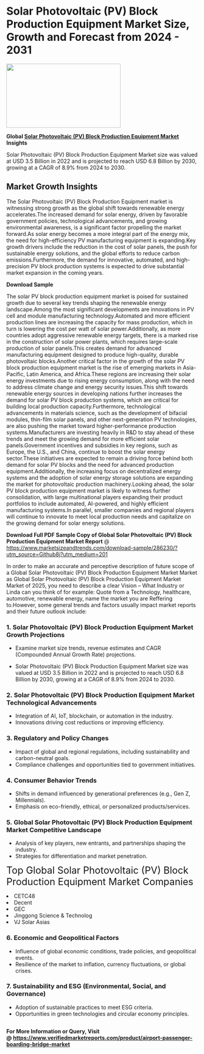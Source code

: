 <H1>Solar Photovoltaic (PV) Block Production Equipment Market Size, Growth and Forecast from 2024 - 2031</H1><img class="aligncenter size-medium wp-image-584254" src="https://thirdeyenews.in/wp-content/uploads/2024/09/Global-Market-Research-300x168.jpeg" alt="" width="300" height="168" /><p><strong>Global&nbsp;<a href="https://www.marketsizeandtrends.com/download-sample/286230/?utm_source=Github8j?utm_medium=201">Solar Photovoltaic (PV) Block Production Equipment Market</a> Insights</strong></p><p>Solar Photovoltaic (PV) Block Production Equipment Market size was valued at USD 3.5 Billion in 2022 and is projected to reach USD 6.8 Billion by 2030, growing at a CAGR of 8.9% from 2024 to 2030.</p><p><h2>Market Growth Insights</h2> <p>The Solar Photovoltaic (PV) Block Production Equipment market is witnessing strong growth as the global shift towards renewable energy accelerates.The increased demand for solar energy, driven by favorable government policies, technological advancements, and growing environmental awareness, is a significant factor propelling the market forward.As solar energy becomes a more integral part of the energy mix, the need for high-efficiency PV manufacturing equipment is expanding.Key growth drivers include the reduction in the cost of solar panels, the push for sustainable energy solutions, and the global efforts to reduce carbon emissions.Furthermore, the demand for innovative, automated, and high-precision PV block production systems is expected to drive substantial market expansion in the coming years.</p> <p><strong>Download Sample</strong></p> <p>The solar PV block production equipment market is poised for sustained growth due to several key trends shaping the renewable energy landscape.Among the most significant developments are innovations in PV cell and module manufacturing technology.Automated and more efficient production lines are increasing the capacity for mass production, which in turn is lowering the cost per watt of solar power.Additionally, as more countries adopt aggressive renewable energy targets, there is a marked rise in the construction of solar power plants, which requires large-scale production of solar panels.This creates demand for advanced manufacturing equipment designed to produce high-quality, durable photovoltaic blocks.Another critical factor in the growth of the solar PV block production equipment market is the rise of emerging markets in Asia-Pacific, Latin America, and Africa.These regions are increasing their solar energy investments due to rising energy consumption, along with the need to address climate change and energy security issues.This shift towards renewable energy sources in developing nations further increases the demand for solar PV block production systems, which are critical for building local production capacity.Furthermore, technological advancements in materials science, such as the development of bifacial modules, thin-film solar panels, and other next-generation PV technologies, are also pushing the market toward higher-performance production systems.Manufacturers are investing heavily in R&D to stay ahead of these trends and meet the growing demand for more efficient solar panels.Government incentives and subsidies in key regions, such as Europe, the U.S., and China, continue to boost the solar energy sector.These initiatives are expected to remain a driving force behind both demand for solar PV blocks and the need for advanced production equipment.Additionally, the increasing focus on decentralized energy systems and the adoption of solar energy storage solutions are expanding the market for photovoltaic production machinery.Looking ahead, the solar PV block production equipment market is likely to witness further consolidation, with large multinational players expanding their product portfolios to include automated, AI-powered, and highly efficient manufacturing systems.In parallel, smaller companies and regional players will continue to innovate to meet local production needs and capitalize on the growing demand for solar energy solutions.</p> <p><span class=""><strong>Download Full PDF Sample Copy of Global Solar Photovoltaic (PV) Block Production Equipment Market Report</strong> @ <a href="https://www.marketsizeandtrends.com/download-sample/286230/?utm_source=Github8j?utm_medium=201" target="_blank">https://www.marketsizeandtrends.com/download-sample/286230/?utm_source=Github8j?utm_medium=201</a></span></p><p>In order to make an accurate and perceptive description of future scope of a Global&nbsp;Solar Photovoltaic (PV) Block Production Equipment Market Market as Global&nbsp;Solar Photovoltaic (PV) Block Production Equipment Market Market of 2025, you need to describe a clear Vision &ndash; What Industry or Linda can you think of for example: Quote from a Technology, healthcare, automotive, renewable energy, name the market you are Reffering to.However, some general trends and factors usually impact market reports and their future outlook include:</p><h3>1.&nbsp;<strong>Solar Photovoltaic (PV) Block Production Equipment Market Growth Projections</strong></h3><ul><li>Examine market size trends, revenue estimates and CAGR (Compounded Annual Growth Rate) projections.</li><li><p>Solar Photovoltaic (PV) Block Production Equipment Market size was valued at USD 3.5 Billion in 2022 and is projected to reach USD 6.8 Billion by 2030, growing at a CAGR of 8.9% from 2024 to 2030.</p></li></ul><h3>2.&nbsp;<strong>Solar Photovoltaic (PV) Block Production Equipment Market Technological Advancements</strong></h3><ul><li>Integration of AI, IoT, blockchain, or automation in the industry.</li><li>Innovations driving cost reductions or improving efficiency.</li></ul><h3>3.&nbsp;<strong>Regulatory and Policy Changes</strong></h3><ul><li>Impact of global and regional regulations, including sustainability and carbon-neutral goals.</li><li>Compliance challenges and opportunities tied to government initiatives.</li></ul><h3>4.&nbsp;<strong>Consumer Behavior Trends</strong></h3><ul><li>Shifts in demand influenced by generational preferences (e.g., Gen Z, Millennials).</li><li>Emphasis on eco-friendly, ethical, or personalized products/services.</li></ul><h3>5.&nbsp;<strong>Global Solar Photovoltaic (PV) Block Production Equipment Market Competitive Landscape</strong></h3><ul><li>Analysis of key players, new entrants, and partnerships shaping the industry.</li><li>Strategies for differentiation and market penetration.</li></ul><p data-pm-slice="1 1 []"><span style="color: inherit; font-family: inherit; font-size: 25px;">Top Global Solar Photovoltaic (PV) Block Production Equipment Market Companies</span></p><div class="" data-test-id=""><p><li>CETC48</li><li> Decent</li><li> GEC</li><li> Jinggong Science & Technolog</li><li> VJ Solar Asias</li></p></div><h3>6.&nbsp;<strong>Economic and Geopolitical Factors</strong></h3><ul><li>Influence of global economic conditions, trade policies, and geopolitical events.</li><li>Resilience of the market to inflation, currency fluctuations, or global crises.</li></ul><h3>7.&nbsp;<strong>Sustainability and ESG (Environmental, Social, and Governance)</strong></h3><ul><li>Adoption of sustainable practices to meet ESG criteria.</li><li>Opportunities in green technologies and circular economy principles.</li></ul><h2><strong style="font-size: 14px;">For More Information or Query, Visit @&nbsp;</strong><a style="background-color: #ffffff; font-size: 14px;" href="https://www.marketsizeandtrends.com/report/solar-photovoltaic-pv-block-production-equipment-market/" target="_blank">https://www.verifiedmarketreports.com/product/airport-passenger-boarding-bridge-market</a></h2>